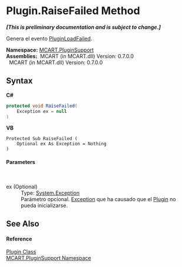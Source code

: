 # Plugin.RaiseFailed Method 
 _**\[This is preliminary documentation and is subject to change.\]**_

Genera el evento <a href="ae0445fc-5bb2-9225-c091-0cd7dbe1da33">PluginLoadFailed</a>.

**Namespace:**&nbsp;<a href="4abc7841-aae2-1ecc-94fa-a3d251746bda">MCART.PluginSupport</a><br />**Assemblies:**&nbsp;&nbsp;MCART (in MCART.dll) Version: 0.7.0.0<br />&nbsp;&nbsp;MCART (in MCART.dll) Version: 0.7.0.0<br />

## Syntax

**C#**<br />
``` C#
protected void RaiseFailed(
	Exception ex = null
)
```

**VB**<br />
``` VB
Protected Sub RaiseFailed ( 
	Optional ex As Exception = Nothing
)
```


#### Parameters
&nbsp;<dl><dt>ex (Optional)</dt><dd>Type: <a href="http://msdn2.microsoft.com/es-es/library/c18k6c59" target="_blank">System.Exception</a><br />Parámetro opcional. <a href="http://msdn2.microsoft.com/es-es/library/c18k6c59" target="_blank">Exception</a> que ha causado que el <a href="a9773c1d-7ff5-ea9a-06bc-836b7335120f">Plugin</a> no pueda inicializarse.</dd></dl>

## See Also


#### Reference
<a href="a9773c1d-7ff5-ea9a-06bc-836b7335120f">Plugin Class</a><br /><a href="4abc7841-aae2-1ecc-94fa-a3d251746bda">MCART.PluginSupport Namespace</a><br />